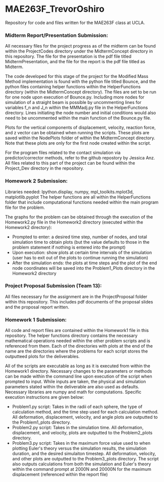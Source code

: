 # MAE263F_TrevorOshiro
Repository for code and files written for the MAE263F class at UCLA. 

### Midterm Report/Presentation Submission:
All necessary files for the project progress as of the midterm can be found within the ProjectCodes directory under the MidtermConcept directory in this repository. The file for the presentation is the pdf file titled MidtermPresentation, and the file for the report is the pdf file titled as Midterm.

The code developed for this stage of the project for the Modified Mass Method implementation is found with the python file titled Bounce, and the python files containing helper functions within the HelperFunctions directory (within the MidtermConcept directory). The files are set to be run for one node upon execution of Bounce.py. Including more nodes for simulation of a straight beam is possible by uncommenting lines for variables f_n and J_n within the MMMadj.py file in the HelperFunctions directory. Lines initiating the node number and initial conditions would also need to be uncommented within the main function of the Bounce.py file.

Plots for the vertical components of displacement, velocity, reaction force, and z vector can be obtained when running the scripts. These plots are saved within the NodePlots folder of within the MidtermConcept directory. Note that these plots are only for the first node created within the script. 

For the program files related to the contact simulation via predictor/corrector methods, refer to the github repostory by Jessica Anz. All files related to this part of the project can be found within the Project_Dev directory in the repository.

### Homework 2 Submission:
Libraries needed: Ipython.display, numpy, mpl_toolkits.mplot3d, matplotlib.pyplot
The helper functions are all within the HelperFunctions folder that include computational functions needed within the main program file for the problem. 

The graphs for the problem can be obtained through the execution of the Homework2.py file in the Homework2 directory (executed within the Homework2 directory):
- Prompted to enter: a desired time step, number of nodes, and total simulation time to obtain plots (but the value defaults to those in the problem statement if nothing is entered into the prompt)
- Upon execution: show plots at certain time intervals of the simulation (user has to exit out of the plots to continue running the simulation)
- After the simulation ends: the plots at time steps and the plot of the end node coordinates will be saved into the Problem1_Plots directory in the Homework2 directory


### Project Proposal Submission (Team 13):
All files necessary for the assignment are in the ProjectProposal folder within this repository. This includes pdf documents of the proposal slides and the proposal report written. 


### Homework 1 Submission:
All code and report files are contained within the Homework1 file in this repository. The helper functions directory contains the necessary mathematical operations needed within the other problem scripts and is referenced from them. Each of the directories with plots at the end of the name are the directories where the problems for each script stores the outputteed plots for the deliverables. 

All of the scripts are executable as long as it is executed from within the Homework1 directory. Necessary changes to the parameters or methods can be made within the command line upon execution of the script when prompted to input. While inputs are taken, the physical and simulation parameters stated within the deliverable are also used as defaults. Necessary libraries are numpy and math for computations. Specific execution instructions are given below:
- Problem1.py script: Takes in the radii of each sphere, the type of calculation method, and the time step used for each calculation method. All deformation, displacement, velocity, and angle plots are outputted to the Problem1_plots directory.
- Problem2.py script: Takes in the simulation time. All deformation, displacement, and velocity, plots are outputted to the Problem2_plots directory.
- Problem3.py script: Takes in the maximum force value used to when plotting Euler's theory versus the simulation results, the simulation duration, and the desired simulaiton timestep. All deformation, velocity, and other plots are outputted to the Problem3_plots directory. The script also outputs calculations from both the simulation and Euler's theory within the command prompt at 2000N and 20000N for the maximum displacement (referenced within the report file)

